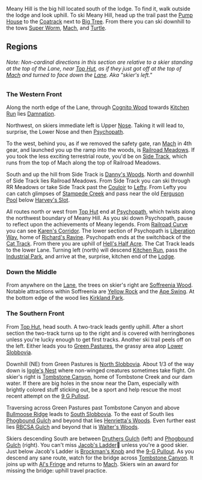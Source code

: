 
Meany Hill is the big hill located south of the lodge. To find it, walk outside the lodge and look uphill. To ski Meany Hill, head up the trail past the [Pump House](Pump-House) to the [Coatrack](Coatrack) next to [Big Tree](Big-Tree). From there you can ski downhill to the tows [Super Worm](Super-Worm), [Mach](Mach), and [Turtle](Turtle).

## Regions

###### Note: Non-cardinal directions in this section are relative to a skier standing at the top of the Lane, near [Top Hut](Top-Hut), as if they just got off at the top of [Mach](Mach) and turned to face down the [Lane](Lane). Aka "skier's left."

### The Western Front

Along the north edge of the Lane, through [Cognito Wood](Cognito-Wood) towards [Kitchen Run](Kitchen-Run) lies [Damnation](Damnation).

Northwest, on skiers immediate left is Upper [Nose](Nose). Taking it will lead to, surprise, the Lower Nose and then [Psychopath](Psychopath).

To the west, behind you, as if we removed the safety gate, ran [Mach](Mach) in 4th gear, and launched you up the ramp into the woods, is [Railroad Meadows](Railroad-Meadows). If you took the less exciting terrestrial route, you'd be on [Side Track](Side-Track), which runs from the top of Mach along the top of Railroad Meadows.

South and up the hill from Side Track is [Danny's Woods](Danny's-Woods). North and downhill of Side Track lies Railroad Meadows. From Side Track you can ski through RR Meadows or take Side Track past the [Couloir](Couloir) to [Lefty](Lefty). From Lefty you can catch glimpses of [Stampede Creek](Stampede-Creek) and pass near the old [Ferguson Pool](Ferguson-Pool) below [Harvey's Slot](Harvey's-Slot).

All routes north or west from [Top Hut](Top-Hut) end at [Psychopath](Psychopath), which twists along the northwest boundary of Meany Hill. As you ski down Psychopath, pause to reflect upon the achievements of Meany legends. From [Railroad Curve](Railroad-Curve) you can see [Karen's Corridor](Karen's-Corridor). The lower section of Psychopath is [Liberation Way](Liberation-Way), home of [Richard's Ravine](Richard's-Ravine). Psychopath ends at the switchback of the [Cat Track](Cat-Track). From there you are uphill of [Hell's Half Acre](Hell's-Half-Acre). The Cat Track leads to the lower Lane. Turning left (north) will descend [Kitchen Run](Kitchen-Run), pass the [Industrial Park](Industrial-Park), and arrive at the, surprise, kitchen end of the [Lodge](Lodge).

### Down the Middle

From anywhere on the [Lane](Lane), the trees on skier's right are [Soffreenia Wood](Soffreenia-Wood). Notable attractions within Soffreenia are [Yellow Rock](Yellow-Rock) and the [Ape Swing](Ape-Swing). At the bottom edge of the wood lies [Kirkland Park](Kirkland-Park).

### The Southern Front

From [Top Hut](Top-Hut), head south. A two-track leads gently uphill. After a short section the two-track turns up to the right and is covered with herringbones unless you're lucky enough to get first tracks. Another ski trail peels off on the left. Either leads you to [Green Pastures](Green-Pastures), the grassy area atop [Lower Slobbovia](Lower-Slobbovia).

Downhill (NE) from Green Pastures is [North Slobbovia](North-Slobbovia). About 1/3 of the way down is [Iggle's Nest](Iggle's-Nest) where non-winged creatures sometimes take flight. On skier's right is [Tombstone Canyon](Tombstone-Canyon), home of Tombstone Creek and our dam water. If there are big holes in the snow near the Dam, especially with brightly colored stuff sticking out, be a sport and help rescue the most recent attempt on the [9 G Pullout](9-G-Pullout).

Traversing across Green Pastures past Tombstone Canyon and above [Bullmoose Ridge](Bullmoose-Ridge) leads to [South Slobbovia](South-Slobbovia). To the east of South lies [Phogbound Gulch](Phogbound-Gulch) and beyond that lies [Henrietta's Woods](Henrietta's-Woods). Even further east lies [RBCSA Gulch](RBCSA-Gulch) and beyond that is [Walter's Woods](Walter's-Woods).

Skiers descending South are between [Druthers Gulch](Druthers-Gulch) (left) and [Phogbound Gulch](Phogbound-Gulch) (right). You can't miss [Jacob's Ladder](Jacob's-Ladder)🗼 unless you're a good skier. Just below Jacob's Ladder is [Brockman's Knob](Brockman's-Knob) and the [9-G Pullout](9-G-Pullout). As you descend any sane route, watch for the bridge across [Tombstone Canyon](Tombstone-Canyon). It joins up with [Al's Fringe](Al's-Fringe) and returns to [Mach](Mach). Skiers win an award for missing the bridge: uphill travel practice.
